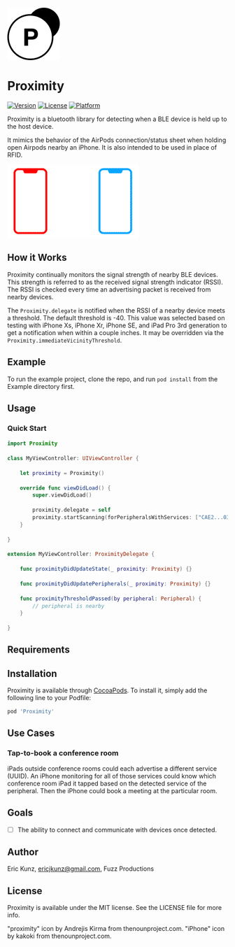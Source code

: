 ![proximity logo](images/logo_120.png)
# Proximity

[![Version](https://img.shields.io/cocoapods/v/Proximity.svg?style=flat)](https://cocoapods.org/pods/Proximity)
[![License](https://img.shields.io/cocoapods/l/Proximity.svg?style=flat)](https://cocoapods.org/pods/Proximity)
[![Platform](https://img.shields.io/cocoapods/p/Proximity.svg?style=flat)](https://cocoapods.org/pods/Proximity)

Proximity is a bluetooth library for detecting when a BLE device is held up to the host device. 

It mimics the behavior of the AirPods connection/status sheet when holding open Airpods nearby an iPhone. It is also intended to be used in place of RFID.

![proximity demo animation](images/proximity_animation_300.gif)

## How it Works
Proximity continually monitors the signal strength of nearby BLE devices. This strength is referred to as the received signal strength indicator (RSSI). The RSSI is checked every time an advertising packet is received from nearby devices.

The `Proximity.delegate` is notified when the RSSI of a nearby device meets a threshold. The default threshold is -40. This value was selected based on testing with iPhone Xs, iPhone Xr, iPhone SE, and iPad Pro 3rd generation to get a notification when within a couple inches. It may be overridden via the `Proximity.immediateVicinityThreshold`.

## Example

To run the example project, clone the repo, and run `pod install` from the Example directory first.

## Usage

### Quick Start

```Swift
import Proximity

class MyViewController: UIViewController {

    let proximity = Proximity()

    override func viewDidLoad() {
        super.viewDidLoad()
        
        proximity.delegate = self
        proximity.startScanning(forPeripheralsWithServices: ["CAE2...03C3"])
    }

}

extension MyViewController: ProximityDelegate {

    func proximityDidUpdateState(_ proximity: Proximity) {}
    
    func proximityDidUpdatePeripherals(_ proximity: Proximity) {}
    
    func proximityThresholdPassed(by peripheral: Peripheral) {
        // peripheral is nearby
    }    

}

```

## Requirements


## Installation

Proximity is available through [CocoaPods](https://cocoapods.org). To install
it, simply add the following line to your Podfile:

```ruby
pod 'Proximity'
```

## Use Cases

### Tap-to-book a conference room
iPads outside conference rooms could each advertise a different service (UUID). An iPhone monitoring for all of those services could know which conference room iPad it tapped based on the detected service of the peripheral. Then the iPhone could book a meeting at the particular room.

## Goals

- [ ] The ability to connect and communicate with devices once detected.

## Author

Eric Kunz, ericjkunz@gmail.com, Fuzz Productions

## License

Proximity is available under the MIT license. See the LICENSE file for more info.

"proximity" icon by Andrejis Kirma from thenounproject.com.
"iPhone" icon by kakoki from thenounproject.com.